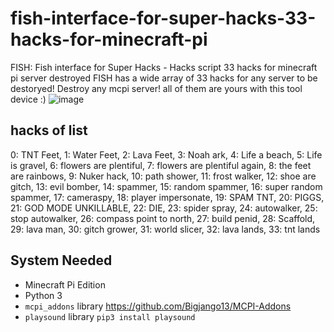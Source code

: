 # fish-interface-for-super-hacks-33-hacks-for-minecraft-pi
FISH: Fish interface for Super Hacks - Hacks script 33 hacks for minecraft pi server destroyed
FISH has a wide array of 33 hacks for any server to be destoryed! Destroy any mcpi server! all of them are yours with this tool device :)
![image](https://github.com/big-fish-hacker/fish-interface-for-super-hacks-33-hacks-for-minecraft-pi/assets/146503279/088451eb-7a65-4e31-9518-c6851c6eba15)

## hacks of list
0: TNT Feet, 1: Water Feet, 2: Lava Feet, 3: Noah ark, 4: Life a beach, 5: Life is gravel, 6: flowers are plentiful, 7: flowers are plentiful again, 8: the feet are rainbows, 9: Nuker hack, 10: path shower, 11: frost walker, 12: shoe are gitch, 13: evil bomber, 14: spammer, 15: random spammer, 16: super random spammer, 17: cameraspy, 18: player impersonate, 19: SPAM TNT, 20: PIGGS, 21: GOD MODE UNKILLABLE, 22: DIE, 23: spider spray, 24: autowalker, 25: stop autowalker, 26: compass point to north, 27: build penid, 28: Scaffold, 29: lava man, 30: gitch grower, 31: world slicer, 32: lava lands, 33: tnt lands

## System Needed

- Minecraft Pi Edition
- Python 3
- `mcpi_addons` library https://github.com/Bigjango13/MCPI-Addons
- `playsound` library `pip3 install playsound`
